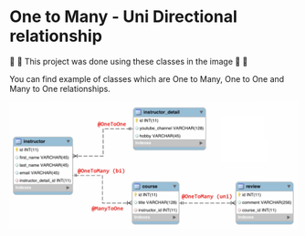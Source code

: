 # One to Many - Uni Directional relationship

:fallen_leaf:  :leaves: This project was done using these classes in the image :leaves: :fallen_leaf:

You can find example of classes which are One to Many, One to One and Many to One relationships.

![alt text](./bin/Uni-One-Many.png)


